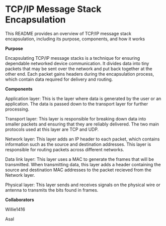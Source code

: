 # TCP/IP Message Stack Encapsulation
This README provides an overview of TCP/IP message stack encapsulation, including its purpose, components, and how it works

**Purpose**

Encapsulating TCP/IP message stacks is a technique for ensuring dependable networked device communication. It divides data into tiny packets that may be sent over the network and put back together at the other end. Each packet gains headers during the encapsulation process, which contain data required for delivery and routing.

**Components**

Application layer: This is the layer where data is generated by the user or an application. The data is passed down to the transport layer for further processing.

Transport layer: This layer is responsible for breaking down data into smaller packets and ensuring that they are reliably delivered. The two main protocols used at this layer are TCP and UDP.

Network layer: This layer adds an IP header to each packet, which contains information such as the source and destination addresses. This layer is responsible for routing packets across different networks.

Data link layer: This layer uses a MAC to generate the frames that will be transmitted. When transmitting data, this layer adds a header containing the source and destination MAC addresses to the packet recieved from the Network layer.

Physical layer: This layer sends and receives signals on the physical wire or antenna to transmits the bits found in frames.


**Collaborators**

Willie1416

Asal

